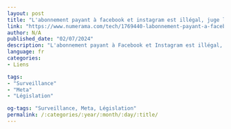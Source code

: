 ```yaml
---
layout: post
title: "L'abonnement payant à facebook et instagram est illégal, juge l'union européenne"
link: "https://www.numerama.com/tech/1769440-labonnement-payant-a-facebook-et-instagram-est-illegal-juge-lunion-europeenne.html"
author: N/A
published_date: "02/07/2024"
description: "L'abonnement payant à Facebook et Instagram est illégal, juge l'Union européenne"
language: fr
categories:
- Liens

tags:
- "Surveillance"
- "Meta"
- "Législation"

og-tags: "Surveillance, Meta, Législation"
permalink: /:categories/:year/:month/:day/:title/
---
```

